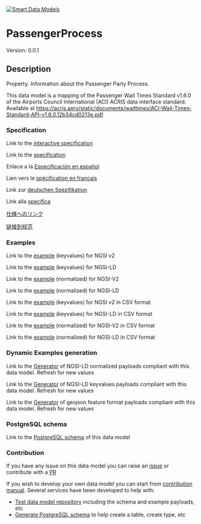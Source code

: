 [![Smart Data Models](https://smartdatamodels.org/wp-content/uploads/2022/01/SmartDataModels_logo.png "Logo")](https://smartdatamodels.org)
# PassengerProcess
Version: 0.0.1

## Description 

Property. Information about the Passenger Party Process.

This data model is a mapping of the Passenger Wait Times Standard v1.6.0 of the Airports Council International (ACI) ACRIS data interface standard. Available at https://acris.aero/static/documents/waittimes/ACI-Wait-Times-Standard-API-v1.6.0.12b34cd0213e.pdf
### Specification

Link to the [interactive specification](https://swagger.lab.fiware.org/?url=https://smart-data-models.github.io/dataModel.ACRIS/PassengerProcess/swagger.yaml)

Link to the [specification](https://github.com/smart-data-models/dataModel.ACRIS/blob/master/PassengerProcess/doc/spec.md)

Enlace a la [Especificación en español](https://github.com/smart-data-models/dataModel.ACRIS/blob/master/PassengerProcess/doc/spec_ES.md)

Lien vers le [spécification en français](https://github.com/smart-data-models/dataModel.ACRIS/blob/master/PassengerProcess/doc/spec_FR.md)

Link zur [deutschen Spezifikation](https://github.com/smart-data-models/dataModel.ACRIS/blob/master/PassengerProcess/doc/spec_DE.md)

Link alla [specifica](https://github.com/smart-data-models/dataModel.ACRIS/blob/master/PassengerProcess/doc/spec_IT.md)

[仕様へのリンク](https://github.com/smart-data-models/dataModel.ACRIS/blob/master/PassengerProcess/doc/spec_JA.md)

[链接到规范](https://github.com/smart-data-models/dataModel.ACRIS/blob/master/PassengerProcess/doc/spec_ZH.md)
### Examples

Link to the [example](https://smart-data-models.github.io/dataModel.ACRIS/PassengerProcess/examples/example.json) (keyvalues) for NGSI v2

Link to the [example](https://smart-data-models.github.io/dataModel.ACRIS/PassengerProcess/examples/example.jsonld) (keyvalues) for NGSI-LD

Link to the [example](https://smart-data-models.github.io/dataModel.ACRIS/PassengerProcess/examples/example-normalized.json) (normalized) for NGSI-V2

Link to the [example](https://smart-data-models.github.io/dataModel.ACRIS/PassengerProcess/examples/example-normalized.jsonld) (normalized) for NGSI-LD

Link to the [example](https://smart-data-models.github.io/dataModel.ACRIS/PassengerProcess/examples/example.json.csv) (keyvalues) for NGSI v2 in CSV format

Link to the [example](https://smart-data-models.github.io/dataModel.ACRIS/PassengerProcess/examples/example.jsonld.csv) (keyvalues) for NGSI-LD in CSV format

Link to the [example](https://smart-data-models.github.io/dataModel.ACRIS/PassengerProcess/examples/example-normalized.json.csv) (normalized) for NGSI-V2 in CSV format

Link to the [example](https://smart-data-models.github.io/dataModel.ACRIS/PassengerProcess/examples/example-normalized.jsonld.csv) (normalized) for NGSI-LD in CSV format
### Dynamic Examples generation

Link to the [Generator](https://smartdatamodels.org/extra/ngsi-ld_generator.php?schemaUrl=https://raw.githubusercontent.com/smart-data-models/dataModel.ACRIS/master/PassengerProcess/schema.json&email=info@smartdatamodels.org) of NGSI-LD normalized payloads compliant with this data model. Refresh for new values

Link to the [Generator](https://smartdatamodels.org/extra/ngsi-ld_generator_keyvalues.php?schemaUrl=https://raw.githubusercontent.com/smart-data-models/dataModel.ACRIS/master/PassengerProcess/schema.json&email=info@smartdatamodels.org) of NGSI-LD keyvalues payloads compliant with this data model. Refresh for new values

Link to the [Generator](https://smartdatamodels.org/extra/geojson_features_generator.php?schemaUrl=https://raw.githubusercontent.com/smart-data-models/dataModel.ACRIS/master/PassengerProcess/schema.json&email=info@smartdatamodels.org) of geojson feature format payloads compliant with this data model. Refresh for new values
### PostgreSQL schema

Link to the [PostgreSQL schema](https://smart-data-models.github.io/dataModel.ACRIS/PassengerProcess/schema.sql) of this data model
### Contribution

 If you have any issue on this data model you can raise an [issue](https://github.com/smart-data-models/dataModel.ACRIS/issues)  or contribute with a [PR](https://github.com/smart-data-models/dataModel.ACRIS/pulls)

 If you wish to develop your own data model you can start from [contribution manual](https://bit.ly/contribution_manual). Several services have been developed to help with: 
 - [Test data model repository](https://smartdatamodels.org/index.php/data-models-contribution-api/) including the schema and example payloads, etc
 - [Generate PostgreSQL schema](https://smartdatamodels.org/index.php/sql-service/) to help create a table, create type, etc